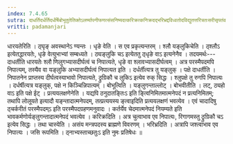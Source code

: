 ```yaml
---
index: 7.4.65
sutra: दाधर्तिदर्धर्तिदर्धर्षिबोभूतुतेतिक्तेऽलर्ष्यापनीफणत्संसनिष्यदत्करिक्रत्कनिक्रदद्भरिभ्रद्दविध्वतोदविद्युतत्तरित्रतःसरीसृपतंवरीवृजन्मर्मृज्यागनीगन्तीति च
vritti: padamanjari
---
```


 धारयतेरिति । ठ्घृङ् अवस्थानेऽ ण्यन्तः । धृङे वेति । स एव प्रकृत्यन्तरम् । श्लौ यङ्लुकिचेति । ठ्श्लौऽ इत्येतद्धारयतेः, धृङे वेत्युभाभ्यां सम्बध्यते । ठ्यङ्लुकि चऽ इत्येततु ठ्धृङे वाऽ इत्यनेनैव । तदयमर्थः---दाधर्तीति धारयतेः श्लौ णिलुगभ्यासदीर्घत्वं च निपात्यते, धृङे वा श्लावभ्यासदीर्घत्वम् । अत्र परस्मैपदमपि निपात्यम्, तस्यैव वा यङ्लुकि अभ्यासदीर्घत्वं निपात्यत इति । दर्धर्तीत्यत्र तु यङ्लुक् । पक्षे दाधर्तीति । निपातनेन प्राप्तस्य दीर्घत्वस्याभावो निपात्यते, ठ्रुग्रिकौ च लुकिऽ इत्येव रुक् सिद्धः । श्लुपक्षे तु रुगपि निपात्यः । दर्धर्षीत्यत्र यङ्लुक्, पक्षे न किञ्चिन्निपात्यम् । बोभूत्विति । यङ्लुगन्ताल्लोट् । बोभवीतीति । लट्, ठ्यहो वाऽ इति पक्षे ईट् ।  प्रत्ययलक्षणेनेति । यद्यपि ठनुदातङ्तिःऽ इति ङ्त्विनिमितमात्मनेपदं न प्रत्यनिमितम्; तथापि लोलूयते इत्यादौ यङ्न्तादात्मनेपदम्, तत्प्रत्ययस्य ङ्त्वाइदिति प्रत्ययलक्षणं भवत्येव । एवं चादादिषु ठ्चर्करीतं परस्मैपदम्ऽ इति परस्मैपदग्रहणमनुवादः । कर्तर्येव चेदमात्मनेपदं नियम्यते इति भावकर्मणोर्यङ्लुगन्तादात्मनेपदं भवत्येव । करिक्रदिति । अत्र चुत्वाभाव एव निपात्यः, रिगागमस्तु ठ्रुग्रिकौ चऽ इत्येव सिद्धः । तथा चास्येति । असंय मन्त्रपदस्य ब्राह्मणे विवरणम् । भरिभ्रदिति । अत्रापि जश्त्वाभाव एव निपात्यः । जसि रूपमिति । ठ्नाभ्यस्ताच्छतुःऽ इति नुमः प्रतिषेधः ॥
